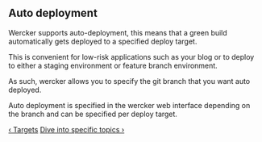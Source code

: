 ## Auto deployment

Wercker supports auto-deployment, this means that a green build automatically
gets deployed to a specified deploy target.

This is convenient for low-risk applications such as your blog
or to deploy to either a staging environment or feature branch environment.

As such, wercker allows you to specify the git branch that you want auto
deployed.

Auto deployment is specified in the wercker web interface depending on
the branch and can be specified per deploy target.

[&lsaquo; Targets](/learn/deploy/02_targets.html "nav previous deploy")
[Dive into specific topics &rsaquo;](/docs/index.html "nav next docs")

